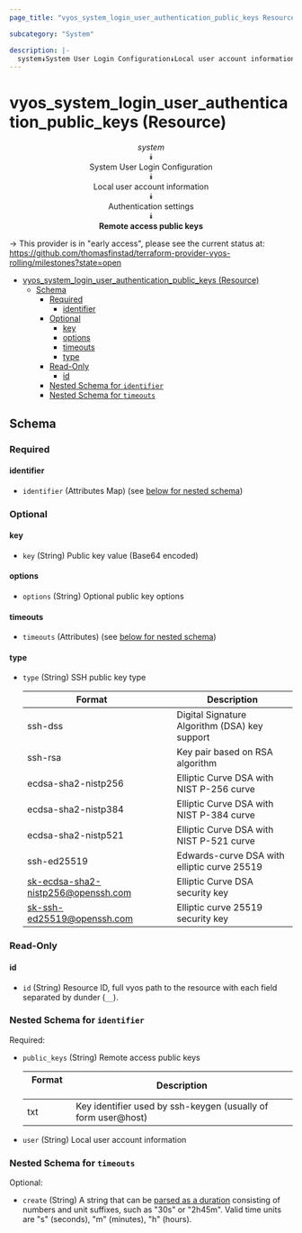 ```yaml
---
page_title: "vyos_system_login_user_authentication_public_keys Resource - vyos"

subcategory: "System"

description: |-
  system⯯System User Login Configuration⯯Local user account information⯯Authentication settings⯯Remote access public keys
---
```


# vyos_system_login_user_authentication_public_keys (Resource)
<center>

*system*  
⯯  
System User Login Configuration  
⯯  
Local user account information  
⯯  
Authentication settings  
⯯  
**Remote access public keys**


</center>

-> This provider is in "early access", please see the current status at: https://github.com/thomasfinstad/terraform-provider-vyos-rolling/milestones?state=open

<!--TOC-->

- [vyos_system_login_user_authentication_public_keys (Resource)](#vyos_system_login_user_authentication_public_keys-resource)
  - [Schema](#schema)
    - [Required](#required)
      - [identifier](#identifier)
    - [Optional](#optional)
      - [key](#key)
      - [options](#options)
      - [timeouts](#timeouts)
      - [type](#type)
    - [Read-Only](#read-only)
      - [id](#id)
    - [Nested Schema for `identifier`](#nested-schema-for-identifier)
    - [Nested Schema for `timeouts`](#nested-schema-for-timeouts)

<!--TOC-->

<!-- schema generated by tfplugindocs -->
## Schema

### Required

#### identifier
- `identifier` (Attributes Map) (see [below for nested schema](#nestedatt--identifier))

### Optional

#### key
- `key` (String) Public key value (Base64 encoded)
#### options
- `options` (String) Optional public key options
#### timeouts
- `timeouts` (Attributes) (see [below for nested schema](#nestedatt--timeouts))
#### type
- `type` (String) SSH public key type

    |  Format                              &emsp;|  Description                                    |
    |--------------------------------------|-------------------------------------------------|
    |  ssh-dss                             &emsp;|  Digital Signature Algorithm (DSA) key support  |
    |  ssh-rsa                             &emsp;|  Key pair based on RSA algorithm                |
    |  ecdsa-sha2-nistp256                 &emsp;|  Elliptic Curve DSA with NIST P-256 curve       |
    |  ecdsa-sha2-nistp384                 &emsp;|  Elliptic Curve DSA with NIST P-384 curve       |
    |  ecdsa-sha2-nistp521                 &emsp;|  Elliptic Curve DSA with NIST P-521 curve       |
    |  ssh-ed25519                         &emsp;|  Edwards-curve DSA with elliptic curve 25519    |
    |  sk-ecdsa-sha2-nistp256@openssh.com  &emsp;|  Elliptic Curve DSA security key                |
    |  sk-ssh-ed25519@openssh.com          &emsp;|  Elliptic curve 25519 security key              |

### Read-Only

#### id
- `id` (String) Resource ID, full vyos path to the resource with each field separated by dunder (`__`).

<a id="nestedatt--identifier"></a>
### Nested Schema for `identifier`

Required:

- `public_keys` (String) Remote access public keys

    |  Format  &emsp;|  Description                                                    |
    |----------|-----------------------------------------------------------------|
    |  txt     &emsp;|  Key identifier used by ssh-keygen (usually of form user@host)  |
- `user` (String) Local user account information


<a id="nestedatt--timeouts"></a>
### Nested Schema for `timeouts`

Optional:

- `create` (String) A string that can be [parsed as a duration](https://pkg.go.dev/time#ParseDuration) consisting of numbers and unit suffixes, such as &#34;30s&#34; or &#34;2h45m&#34;. Valid time units are &#34;s&#34; (seconds), &#34;m&#34; (minutes), &#34;h&#34; (hours).
